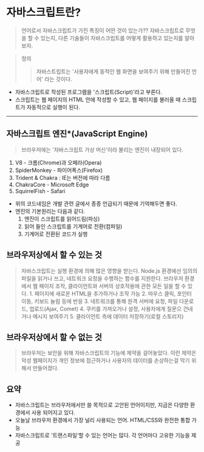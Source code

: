 # 자바스크립트란?
> 언어로서 자바스크립트가 가진 특징이 어떤 것이 있는가??
> 자바스크립트로 무엇을 할 수 있는지, 다른 기술들이 자바스크립트를 어떻게 활용하고 있는지를 알아보자.

> 정의
>> 자바스트립트는 '사용자에게 동적인 웹 화면을 보여주기 위해 만들어진 언어' 라는 것이다.

- 자바스크립트로 작성된 프로그램을 '스크립트(Script)'라고 부른다.
- 스크립트는 웹 페이지의 HTML 안에 작성할 수 있고, 웹 페이지를 불러올 때 스크립트가 자동적으로 실행이 된다.
---
## 자바스크립트 엔진*(JavaScript Engine)
> 브라우저에는 '자바스크립트 가상 머신'이라 불리는 엔진이 내장되어 있다.
1. V8 - 크롬(Chrome)과 오페라(Opera)
1. SpiderMonkey - 파이어폭스(Firefox)
1. Trident & Chakra : IE는 버전에 따라 다름
1. ChakraCore - Microsoft Edge
1. SquirrelFish - Safari
- 위의 코드네임은 개발 관련 글에서 종종 언급되기 때문에 기억해두면 좋다.
- 엔진의 기본원리는 다음과 같다.
    1. 엔진이 스크립트를 읽어드림(파싱)
    1. 읽어 들인 스크립트를 기계어로 전환(컴파일)
    1. 기계어로 전환된 코드가 실행

## 브라우저상에서 할 수 있는 것
> 자바스크립트는 실행 환경에 의해 많은 영향을 받는다. Node.js 환경에선 임의의 파일을 읽거나 쓰고, 네트워크 요청을 수행하는 함수를 지원한다.
> 브라우저 환경에서 웹 페이지 조작, 클라이언트와 서버의 상호작용에 관한 모든 일을 할 수 있다.
    1. 페이지에 새로운 HTML을 추가하거나 조작 가능
    2. 마우스 클릭, 포인터 이동, 키보드 눌림 등에 반응
    3. 네트워크를 통해 원격 서버에 요청, 파일 다운로드, 업로드(Ajax, Comet)
    4. 쿠키를 가져오거나 설정, 사용자에게 질문으 건네거나 메시지 보여주기
    5. 클라이언트 측에 데이터 저장하기(로컬 스토리지)

## 브라우저상에서 할 수 없는 것
> 브라우저는 보안을 위해 자바스크립트의 기능에 제약을 걸어놓았다.
> 이런 제약은 악성 웹페이지가 개인 정보에 접근하거나 사용자의 데이터를 손상하는걸 막기 위해서 만들어졌다.

## 요약
- 자바스크립트는 브라우저에서만 쓸 목적으로 고안된 언어이지만, 지금은 다양한 환경에서 사용 되어지고 있다.
- 오늘날 브라우저 환경에서 가장 널리 사용되는 언어. HTML/CSS와 완전한 통합 가능
- 자바스크립트로 '트랜스파일’할 수 있는 언어는 많다. 각 언어마다 고유한 기능을 제공
